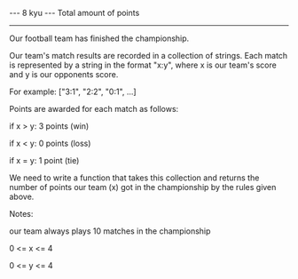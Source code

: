 --- 8 kyu --- Total amount of points

-------
Our football team has finished the championship.

Our team's match results are recorded in a collection of strings. Each match is represented by a string in the format "x:y", where x is our team's score and y is our opponents score.

For example: ["3:1", "2:2", "0:1", ...]

Points are awarded for each match as follows:

if x > y: 3 points (win)

if x < y: 0 points (loss)

if x = y: 1 point (tie)

We need to write a function that takes this collection and returns the number of points our team (x) got in the championship by the rules given above.

Notes:

our team always plays 10 matches in the championship

0 <= x <= 4

0 <= y <= 4